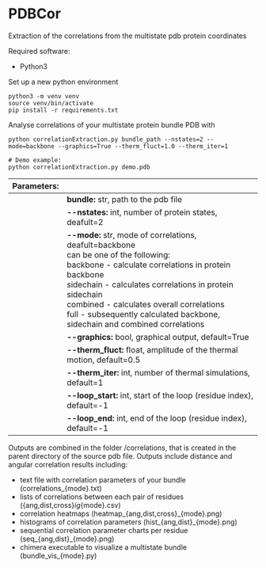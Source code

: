 # PDBCor
Extraction of the correlations from the multistate pdb protein coordinates

Required software:
* Python3

Set up a new python environment
```
python3 -m venv venv
source venv/bin/activate
pip install -r requirements.txt
```

Analyse correlations of your multistate protein bundle PDB with
```
python correlationExtraction.py bundle_path --nstates=2 --mode=backbone --graphics=True --therm_fluct=1.0 --therm_iter=1

# Demo example:
python correlationExtraction.py demo.pdb
```

| Parameters:   |               |
| ------------- | ------------- |
|               | **bundle:** str, path to the pdb file |
|               | **--nstates:** int, number of protein states, deafult=2 |
|               | **--mode:** str, mode of correlations, deafult=backbone<br>can be one of the following:<br>backbone - calculate correlations in protein backbone<br>sidechain - calculates correlations in protein sidechain<br>combined - calculates overall correlations<br>full - subsequently calculated backbone, sidechain and combined correlations |
|               | **--graphics:** bool, graphical output, default=True |
|               | **--therm_fluct:** float, amplitude of the thermal motion, default=0.5|
|               | **--therm_iter:** int, number of thermal simulations, default=1|
|               | **--loop_start:** int, start of the loop (residue index), default=-1|
|               | **--loop_end:** int, end of the loop (residue index), default=-1|

Outputs are combined in the folder /correlations, that is created in the parent directory of the source pdb file.
Outputs include distance and angular correlation results including:
* text file with correlation parameters of your bundle (correlations_{mode}.txt)
* lists of correlations between each pair of residues ({ang,dist,cross}_ig_{mode}.csv)
* correlation heatmaps (heatmap_{ang,dist,cross}_{mode}.png)
* histograms of correlation parameters (hist_{ang,dist}_{mode}.png)
* sequential correlation parameter charts per residue (seq_{ang,dist}_{mode}.png)
* chimera executable to visualize a multistate bundle (bundle_vis_{mode}.py)
